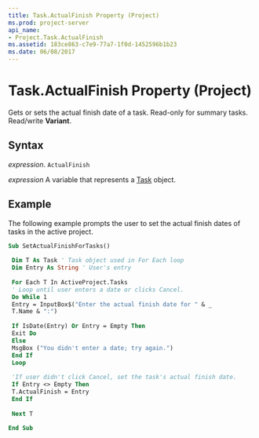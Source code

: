 ```yaml
---
title: Task.ActualFinish Property (Project)
ms.prod: project-server
api_name:
- Project.Task.ActualFinish
ms.assetid: 183ce863-c7e9-77a7-1f0d-1452596b1b23
ms.date: 06/08/2017
---
```



# Task.ActualFinish Property (Project)

Gets or sets the actual finish date of a task. Read-only for summary tasks. Read/write  **Variant**.


## Syntax

 _expression_. `ActualFinish`

 _expression_ A variable that represents a [Task](./Project.Task.md) object.


## Example

The following example prompts the user to set the actual finish dates of tasks in the active project.


```vb
Sub SetActualFinishForTasks() 
 
 Dim T As Task ' Task object used in For Each loop 
 Dim Entry As String ' User's entry 
 
 For Each T In ActiveProject.Tasks 
 ' Loop until user enters a date or clicks Cancel. 
 Do While 1 
 Entry = InputBox$("Enter the actual finish date for " & _ 
 T.Name & ":") 
 
 If IsDate(Entry) Or Entry = Empty Then 
 Exit Do 
 Else 
 MsgBox ("You didn't enter a date; try again.") 
 End If 
 Loop 
 
 'If user didn't click Cancel, set the task's actual finish date. 
 If Entry <> Empty Then 
 T.ActualFinish = Entry 
 End If 
 
 Next T 
 
End Sub
```


